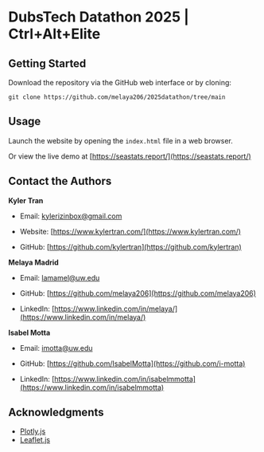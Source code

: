 # DubsTech Datathon 2025 | Ctrl+Alt+Elite

## Getting Started

Download the repository via the GitHub web interface or by cloning:

`git clone https://github.com/melaya206/2025datathon/tree/main`

## Usage

Launch the website by opening the `index.html` file in a web browser.

Or view the live demo at [https://seastats.report/](https://seastats.report/)
    
## Contact the Authors

**Kyler Tran**

- Email: [kylerizinbox@gmail.com](mailto:kylerizinbox@gmail.com)

- Website: [https://www.kylertran.com/](https://www.kylertran.com/)

- GitHub: [https://github.com/kylertran](https://github.com/kylertran)

**Melaya Madrid**

- Email: [lamamel@uw.edu](mailto:lamamel@uw.edu)

- GitHub: [https://github.com/melaya206](https://github.com/melaya206)

- LinkedIn: [https://www.linkedin.com/in/melaya/](https://www.linkedin.com/in/melaya/)

**Isabel Motta**

- Email: [imotta@uw.edu](mailto:imotta@uw.edu)

- GitHub: [https://github.com/IsabelMotta](https://github.com/i-motta)

- LinkedIn: [https://www.linkedin.com/in/isabelmmotta](https://www.linkedin.com/in/isabelmmotta)

## Acknowledgments
- [Plotly.js](https://plotly.com/javascript/3d-charts/)
- [Leaflet.js](https://leafletjs.com/)

